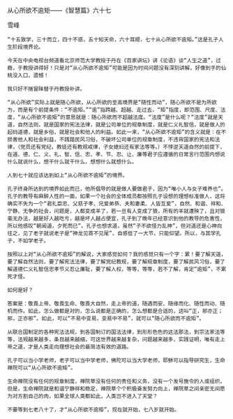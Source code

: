 从心所欲不逾矩——《智慧篇》六十七

雪峰


    “十五致学，三十而立，四十不惑，五十知天命，六十耳顺，七十从心所欲不逾矩。”这是孔子人生阶段境界论。

    今天在中央电视台频道看北京师范大学教授于丹在《百家讲坛》讲《论语》谈“人生之道”，过瘾，于教授讲得好！只是对“从心所欲不逾矩”可能是因为时间问题没有深刻讲解，好像到手的仙桃没入口，遗憾！

    我只好不揣冒昧替于丹教授补讲。

    “从心所欲”实际上就是随心所欲，从心所欲的至高境界是“随性而动”，随心所欲不是为所欲为，而是有个前提条件：“不逾矩。”“逾”指跨越、超越、走过去，“矩”指度，即范围、尺度、法度，“从心所欲不逾矩”的意思就是：随心所欲而不超越法度。“法度”是什么呢？“法度”就是天道，自然法则，就是国家的宪法法律，就是公司单位的规章制度，就是仁义礼智信，就是做人的起码道德，就是乡俗，就是社会和他人的利益。如此一来，“从心所欲不逾矩”的含义就是：在不损害他人和社会利益，不践踏民风习俗，不破坏公司单位的规章制度，不违背国家的宪法和法律，（党员还有党纪，教徒还有教规戒律，子女媳妇还有家法等等。）不悖逆天道自然的前提下，在道、德、仁、义、礼、智、信、忠、孝、节、忍、让、廉等君子应遵循的日常言行范围内想说什么就说什么，想干什么就干什么，想想什么就想什么。

    人到七十就应该达到如上“从心所欲不逾矩”的境界。

    孔子终身所达到的境界如此而已，他所倡导的就是做人要做君子，因为“唯小人与女子难养也”。孔子的教导有麻醉人性的一面，如果一个社会的全体成员都按照孔子设想的理想标准做人，这将确实不失为一个“君礼臣忠、父慈子孝、兄爱弟恭、夫和妻柔、人皆互爱”，自然、和谐、祥和、宁静、无争的社会，问题是，人都变成羊了，若一旦有人变成了狼，所有的羊就遭殃了，且对狼毫无办法，越是好人越吃亏，越是坏人越占便宜，孔子到了晚年已经意识到他的教导的危害性，所以他感叹“朝闻道，夕死而已”。孔子也想求道，虽然“子不欲怪力乱神”，但对道还是心神向往之，见了老子就说老子是“神龙见首不见尾”，自感低了一大节，只能仰望。所以，与其学孔子，不如学老子。

    按照以上对“从心所欲不逾矩”的解说，大家感觉如何？我的感觉只有一个字：累！要了解天道，要了解自然法则，要了解宪法法律，要了解党纪教规，要了解规章制度，要了解民风习俗，要了解道德仁义礼智信忠孝节义忍让廉耻，要了解人权，等等，等等，若不了解，肯定“逾矩”，不累死才怪。

    如何是好？

    答案是：敬畏上帝、敬畏生命、敬畏大自然，走上帝的道，随遇而安、随缘而化、随性而动、随机而作。如此，怎么做都是对的，怎么说都是正确的，怎么想都是合适的，这叫“正，邪亦正；邪，正亦邪”。如此，可以“不易中变易，变易中不易”，就可以“随心所欲而不逾矩”。

    从联合国制定的各种宪法法规，到各国制订的国法法律，到形形色色的这法那法，到宗法家法等等，法规越来越多，条目越来越细，可这世界越来越复杂，问题越来越多，实践证明，唯有走上帝之道，才是人类走向理想社会的最简洁有效的道路。

    孔子可以当小学老师，老子可以当中学老师，佛陀可以当大学老师，耶稣可以指导研究生，生命禅院可以“从心所欲不逾矩”。

    生命禅院没有任何的规章制度，禅院草没有任何的责任和义务，没有一个发号施令的人或组织，但是，生命禅院就是和谐宁静祥和稳定，禅院草个个积极奋发努力向上，禅院草之间亲密无间愿为对方割自己的肉，如果全球人类都如此，人类岂不进入了天堂？

    不要等到七老八十了，才“从心所欲不逾矩”，现在就开始，七八岁就开始。



